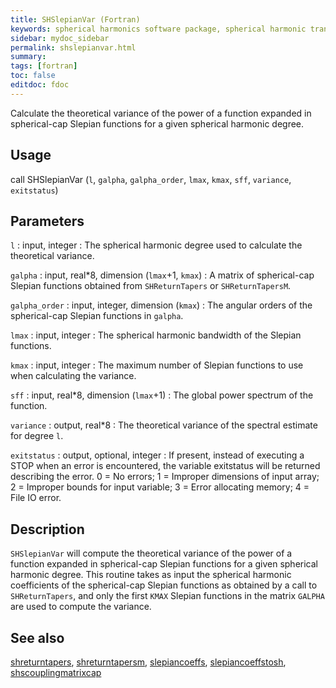 ```yaml
---
title: SHSlepianVar (Fortran)
keywords: spherical harmonics software package, spherical harmonic transform, legendre functions, multitaper spectral analysis, fortran, Python, gravity, magnetic field
sidebar: mydoc_sidebar
permalink: shslepianvar.html
summary:
tags: [fortran]
toc: false
editdoc: fdoc
---
```


Calculate the theoretical variance of the power of a function expanded in spherical-cap Slepian functions for a given spherical harmonic degree.

## Usage

call SHSlepianVar (`l`, `galpha`, `galpha_order`, `lmax`, `kmax`, `sff`, `variance`, `exitstatus`)

## Parameters

`l` : input, integer
:   The spherical harmonic degree used to calculate the theoretical variance.

`galpha` : input, real\*8, dimension (`lmax`+1, `kmax`)
:   A matrix of spherical-cap Slepian functions obtained from `SHReturnTapers` or `SHReturnTapersM`.

`galpha_order` : input, integer, dimension (`kmax`)
:   The angular orders of the spherical-cap Slepian functions in `galpha`.

`lmax` : input, integer
:   The spherical harmonic bandwidth of the Slepian functions.

`kmax` : input, integer
:   The maximum number of Slepian functions to use when calculating the variance.

`sff` : input, real\*8, dimension (`lmax`+1)
:   The global power spectrum of the function.

`variance` : output, real\*8
:   The theoretical variance of the spectral estimate for degree `l`.

`exitstatus` : output, optional, integer
:   If present, instead of executing a STOP when an error is encountered, the variable exitstatus will be returned describing the error. 0 = No errors; 1 = Improper dimensions of input array; 2 = Improper bounds for input variable; 3 = Error allocating memory; 4 = File IO error.

## Description

`SHSlepianVar` will compute the theoretical variance of the power of a function expanded in spherical-cap Slepian functions for a given spherical harmonic degree. This routine takes as input the spherical harmonic coefficients of the spherical-cap Slepian functions as obtained by a call to `SHReturnTapers`, and only the first `KMAX` Slepian functions in the matrix `GALPHA` are used to compute the variance.

## See also

[shreturntapers](shreturntapers.html), [shreturntapersm](shreturntapersm.html), [slepiancoeffs](slepiancoeffs.html), [slepiancoeffstosh](slepiancoeffstosh.html), [shscouplingmatrixcap](shscouplingmatrixcap.html)
